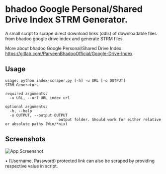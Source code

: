 # bhadoo Google Personal/Shared Drive Index STRM Generator.

A small script to scrape direct download links (ddls) of downloadable files from bhadoo google drive index and generate STRM files.


More about bhadoo Google Personal/Shared Drive Index : https://gitlab.com/ParveenBhadooOfficial/Google-Drive-Index

## Usage
```
usage: python index-scraper.py [-h] -u URL [-o OUTPUT]
STRM Generator.

required arguments:
  -u URL, --url URL index url
  
optional arguments:
  -h, --help         
  -o OUTPUT, --output OUTPUT
                        output folder. Should work for either relative or absolute paths (Win/*nix)
```

## Screenshots

![App Screenshot](https://i.imgur.com/o0RB8Yg.png?text=example)

 • (Username, Password) protected link can also be scraped by providing respective value in script.
